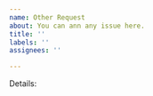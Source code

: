 ```yaml
---
name: Other Request
about: You can ann any issue here.
title: ''
labels: ''
assignees: ''

---
```


Details:
